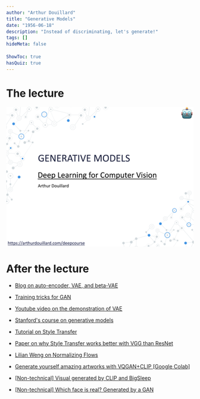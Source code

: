 ```yaml
---
author: "Arthur Douillard"
title: "Generative Models"
date: "1956-06-18"
description: "Instead of discriminating, let's generate!"
tags: []
hideMeta: false

ShowToc: true
hasQuiz: true
---
```


# The lecture

[![Front slide of the course](front.png)](/05_generative.pdf)


# After the lecture

- [Blog on auto-encoder, VAE, and beta-VAE](https://lilianweng.github.io/lil-log/2018/08/12/from-autoencoder-to-beta-vae.html)
- [Training tricks for GAN](https://beckham.nz/2021/06/28/training-gans.html)
- [Youtube video on the demonstration of VAE](https://www.youtube.com/watch?v=uaaqyVS9-rM&t=1182s)

- [Stanford's course on generative models](https://deepgenerativemodels.github.io)

- [Tutorial on Style Transfer](https://pytorch.org/tutorials/advanced/neural_style_tutorial.html)
- [Paper on why Style Transfer works better with VGG than ResNet](https://arxiv.org/abs/2104.05623)

- [Lilian Weng on Normalizing Flows](https://lilianweng.github.io/lil-log/2018/10/13/flow-based-deep-generative-models.html)

- [Generate yourself amazing artworks with VQGAN+CLIP [Google Colab]](https://colab.research.google.com/drive/1Foi0mCSE6NrW9oI3Fhni7158Krz4ZXdH)
- [[Non-technical] Visual generated by CLIP and BigSleep](https://ml.berkeley.edu/blog/posts/clip-art/)
- [[Non-technical] Which face is real? Generated by a GAN](https://www.whichfaceisreal.com/)
